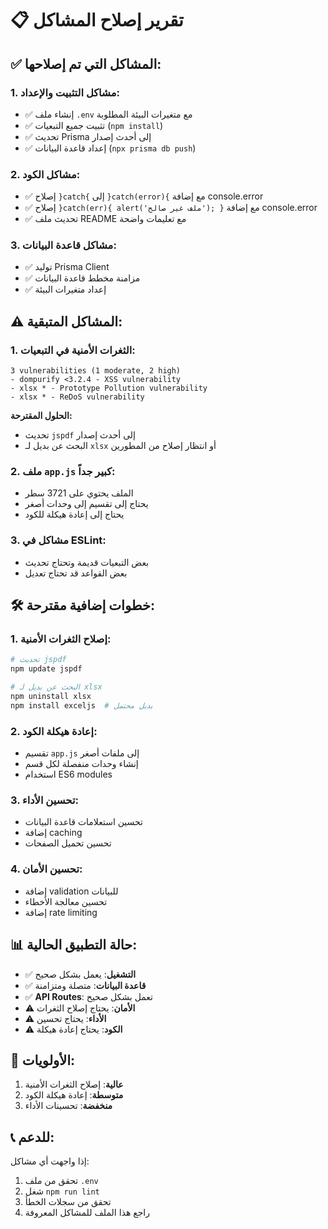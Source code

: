 # 📋 تقرير إصلاح المشاكل

## ✅ المشاكل التي تم إصلاحها:

### 1. مشاكل التثبيت والإعداد:
- ✅ إنشاء ملف `.env` مع متغيرات البيئة المطلوبة
- ✅ تثبيت جميع التبعيات (`npm install`)
- ✅ تحديث Prisma إلى أحدث إصدار
- ✅ إعداد قاعدة البيانات (`npx prisma db push`)

### 2. مشاكل الكود:
- ✅ إصلاح `}catch{` إلى `}catch(error){` مع إضافة console.error
- ✅ إصلاح `}catch(err){ alert('ملف غير صالح'); }` مع إضافة console.error
- ✅ تحديث ملف README مع تعليمات واضحة

### 3. مشاكل قاعدة البيانات:
- ✅ توليد Prisma Client
- ✅ مزامنة مخطط قاعدة البيانات
- ✅ إعداد متغيرات البيئة

## ⚠️ المشاكل المتبقية:

### 1. الثغرات الأمنية في التبعيات:
```
3 vulnerabilities (1 moderate, 2 high)
- dompurify <3.2.4 - XSS vulnerability
- xlsx * - Prototype Pollution vulnerability  
- xlsx * - ReDoS vulnerability
```

**الحلول المقترحة:**
- تحديث `jspdf` إلى أحدث إصدار
- البحث عن بديل لـ `xlsx` أو انتظار إصلاح من المطورين

### 2. ملف `app.js` كبير جداً:
- الملف يحتوي على 3721 سطر
- يحتاج إلى تقسيم إلى وحدات أصغر
- يحتاج إلى إعادة هيكلة للكود

### 3. مشاكل في ESLint:
- بعض التبعيات قديمة وتحتاج تحديث
- بعض القواعد قد تحتاج تعديل

## 🛠️ خطوات إضافية مقترحة:

### 1. إصلاح الثغرات الأمنية:
```bash
# تحديث jspdf
npm update jspdf

# البحث عن بديل لـ xlsx
npm uninstall xlsx
npm install exceljs  # بديل محتمل
```

### 2. إعادة هيكلة الكود:
- تقسيم `app.js` إلى ملفات أصغر
- إنشاء وحدات منفصلة لكل قسم
- استخدام ES6 modules

### 3. تحسين الأداء:
- تحسين استعلامات قاعدة البيانات
- إضافة caching
- تحسين تحميل الصفحات

### 4. تحسين الأمان:
- إضافة validation للبيانات
- تحسين معالجة الأخطاء
- إضافة rate limiting

## 📊 حالة التطبيق الحالية:

- ✅ **التشغيل**: يعمل بشكل صحيح
- ✅ **قاعدة البيانات**: متصلة ومتزامنة
- ✅ **API Routes**: تعمل بشكل صحيح
- ⚠️ **الأمان**: يحتاج إصلاح الثغرات
- ⚠️ **الأداء**: يحتاج تحسين
- ⚠️ **الكود**: يحتاج إعادة هيكلة

## 🎯 الأولويات:

1. **عالية**: إصلاح الثغرات الأمنية
2. **متوسطة**: إعادة هيكلة الكود
3. **منخفضة**: تحسينات الأداء

## 📞 للدعم:

إذا واجهت أي مشاكل:
1. تحقق من ملف `.env`
2. شغل `npm run lint`
3. تحقق من سجلات الخطأ
4. راجع هذا الملف للمشاكل المعروفة